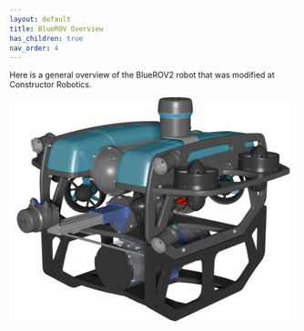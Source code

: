 ```yaml
---
layout: default
title: BlueROV Overview
has_children: true
nav_order: 4
---
```


Here is a general overview of the BlueROV2 robot that was modified at Constructor Robotics.





![BlueROV2 CAD](/figures/BlueROV2CAD.png)




